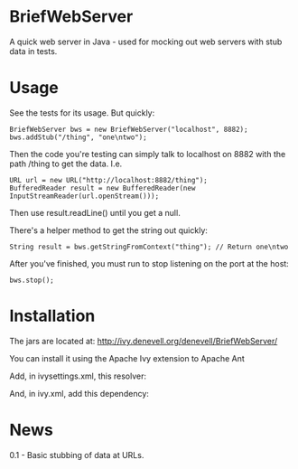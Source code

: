 BriefWebServer
==============

A quick web server in Java - used for mocking out web servers with stub data in tests.

Usage
=====

See the tests for its usage. But quickly:

	BriefWebServer bws = new BriefWebServer("localhost", 8882);
	bws.addStub("/thing", "one\ntwo");
	
Then the code you're testing can simply talk to localhost on 8882 with the path /thing to get the data. I.e.

	URL url = new URL("http://localhost:8882/thing");
	BufferedReader result = new BufferedReader(new InputStreamReader(url.openStream()));

Then use result.readLine() until you get a null.

There's a helper method to get the string out quickly: 

	String result = bws.getStringFromContext("thing"); // Return one\ntwo

After you've finished, you must run to stop listening on the port at the host:

	bws.stop();

Installation
============

The jars are located at: http://ivy.denevell.org/denevell/BriefWebServer/

You can install it using the Apache Ivy extension to Apache Ant

Add, in ivysettings.xml, this resolver: <ibiblio name="denevell" root="http://ivy.denevell.org/"/>

And, in ivy.xml, add this dependency: <dependency org="denevell" name="BriefWebServer" rev="0.1"/>

News
====

0.1 - Basic stubbing of data at URLs.
